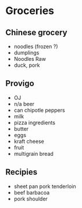 # Groceries

## Chinese grocery

- noodles (frozen ?)
- dumplings
- Noodles Raw
- duck, pork

## Provigo

- OJ
- n/a beer
- can chipotle peppers
- milk
- pizza ingredients
- butter
- eggs
- kraft cheese
- fruit
- multigrain bread

## Recipies

- sheet pan pork tenderloin
- beef barbacoa
- pork shoulder
